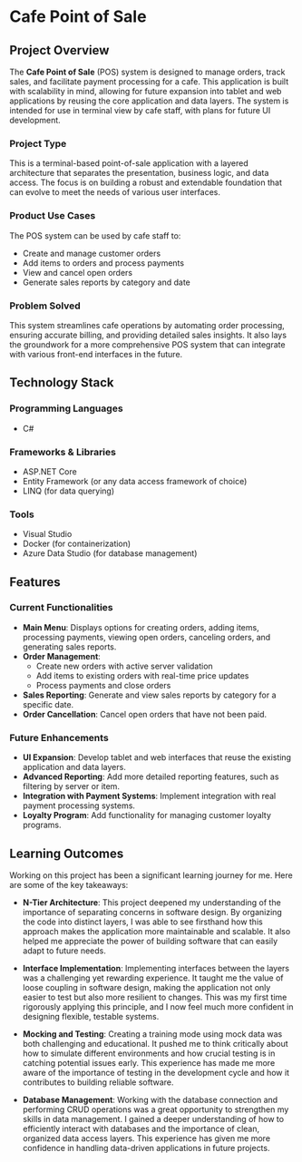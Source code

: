 # Cafe Point of Sale

## Project Overview

The **Cafe Point of Sale** (POS) system is designed to manage orders, track sales, and facilitate payment processing for a cafe. This application is built with scalability in mind, allowing for future expansion into tablet and web applications by reusing the core application and data layers. The system is intended for use in terminal view by cafe staff, with plans for future UI development.

### Project Type

This is a terminal-based point-of-sale application with a layered architecture that separates the presentation, business logic, and data access. The focus is on building a robust and extendable foundation that can evolve to meet the needs of various user interfaces.

### Product Use Cases

The POS system can be used by cafe staff to:
- Create and manage customer orders
- Add items to orders and process payments
- View and cancel open orders
- Generate sales reports by category and date

### Problem Solved

This system streamlines cafe operations by automating order processing, ensuring accurate billing, and providing detailed sales insights. It also lays the groundwork for a more comprehensive POS system that can integrate with various front-end interfaces in the future.

## Technology Stack

### Programming Languages
- C#

### Frameworks & Libraries
- ASP.NET Core
- Entity Framework (or any data access framework of choice)
- LINQ (for data querying)

### Tools
- Visual Studio
- Docker (for containerization)
- Azure Data Studio (for database management)

## Features

### Current Functionalities

- **Main Menu**: Displays options for creating orders, adding items, processing payments, viewing open orders, canceling orders, and generating sales reports.
- **Order Management**: 
  - Create new orders with active server validation
  - Add items to existing orders with real-time price updates
  - Process payments and close orders
- **Sales Reporting**: Generate and view sales reports by category for a specific date.
- **Order Cancellation**: Cancel open orders that have not been paid.

### Future Enhancements

- **UI Expansion**: Develop tablet and web interfaces that reuse the existing application and data layers.
- **Advanced Reporting**: Add more detailed reporting features, such as filtering by server or item.
- **Integration with Payment Systems**: Implement integration with real payment processing systems.
- **Loyalty Program**: Add functionality for managing customer loyalty programs.

## Learning Outcomes

Working on this project has been a significant learning journey for me. Here are some of the key takeaways:

- **N-Tier Architecture**: This project deepened my understanding of the importance of separating concerns in software design. By organizing the code into distinct layers, I was able to see firsthand how this approach makes the application more maintainable and scalable. It also helped me appreciate the power of building software that can easily adapt to future needs.

- **Interface Implementation**: Implementing interfaces between the layers was a challenging yet rewarding experience. It taught me the value of loose coupling in software design, making the application not only easier to test but also more resilient to changes. This was my first time rigorously applying this principle, and I now feel much more confident in designing flexible, testable systems.

- **Mocking and Testing**: Creating a training mode using mock data was both challenging and educational. It pushed me to think critically about how to simulate different environments and how crucial testing is in catching potential issues early. This experience has made me more aware of the importance of testing in the development cycle and how it contributes to building reliable software.

- **Database Management**: Working with the database connection and performing CRUD operations was a great opportunity to strengthen my skills in data management. I gained a deeper understanding of how to efficiently interact with databases and the importance of clean, organized data access layers. This experience has given me more confidence in handling data-driven applications in future projects.

